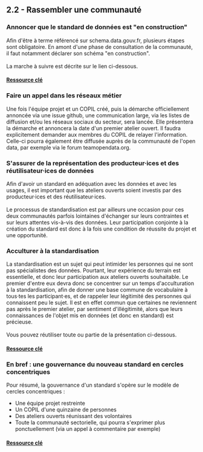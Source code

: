 ## 2.2 - Rassembler une communauté 

### Annoncer que le standard de données est "en construction" 

Afin d'être à terme référencé sur schema.data.gouv.fr, plusieurs étapes sont obligatoire. En amont d'une phase de consultation de la communauté, il faut notamment déclarer son schéma "en construction". 
<br><br>
La marche à suivre est décrite sur le lien ci-dessous. 

#### [Ressource clé](https://schema.data.gouv.fr/contribuer.html)

### Faire un appel dans les réseaux métier

Une fois l'équipe projet et un COPIL créé, puis la démarche officiellement annoncée via une issue github, une communication large, via les listes de diffusion et/ou les réseaux sociaux du secteur, sera lancée. Elle présentera la démarche et annoncera la date d'un premier atelier ouvert. Il faudra explicitement demander aux membres du COPIL de relayer l'information.
Celle-ci pourra également être diffusée auprès de la communauté de l'open data, par exemple via le forum teamopendata.org. 

### S'assurer de la représentation des producteur·ices et des réutilisateur·ices de données 

Afin d'avoir un standard en adéquation avec les données et avec les usages, il est important que les ateliers ouverts soient investis par des producteur·ices et des réutilisateur·ices. <br><br>Le processus de standardisation est par ailleurs une occasion pour ces deux communautés parfois lointaines d'échanger sur leurs contraintes et sur leurs attentes vis-à-vis des données. Leur participation conjointe à la création du standard est donc à la fois une condition de réussite du projet et une opportunité.  

### Acculturer à la standardisation  

La standardisation est un sujet qui peut intimider les personnes qui ne sont pas spécialistes des données. Pourtant, leur expérience du terrain est essentielle, et donc leur participation aux ateliers ouverts souhaitable. 
Le premier d'entre eux devra donc se concentrer sur un temps d'acculturation à la standardisation, afin de donner une base commune de vocabulaire à tous·tes les participant·es, et de rappeler leur légitimité des personnes qui connaissent peu le sujet. Il est en effet commun que certaines ne reviennent pas après le premier atelier, par sentiment d'illégitimité, alors que leurs connaissances de l'objet mis en données (et donc en standard) est précieuse. 
<br><br>
Vous pouvez réutiliser toute ou partie de la présentation ci-dessous. 

#### [Ressource clé](https://open.datactivist.coop/docs/standards-territoires)

### En bref : une gouvernance du nouveau standard en cercles concentriques   

Pour résumé, la gouvernance d'un standard s'opère sur le modèle de cercles concentriques : 
- Une équipe projet restreinte
- Un COPIL d'une quinzaine de personnes
- Des ateliers ouverts réunissant des volontaires
- Toute la communauté sectorielle, qui pourra s'exprimer plus ponctuellement (via un appel à commentaire par exemple) 

#### [Ressource clé](https://nextcloud.datactivist.coop/s/qq9YsEkjpoENzyM)
